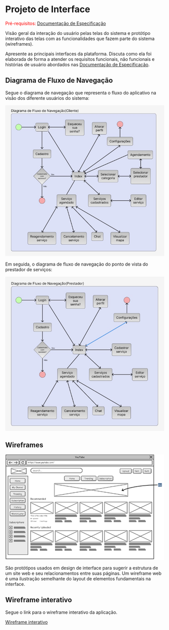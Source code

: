 
# Projeto de Interface

<span style="color:red">Pré-requisitos: <a href="2-Especificação do Projeto.md"> Documentação de Especificação</a></span>

Visão geral da interação do usuário pelas telas do sistema e protótipo interativo das telas com as funcionalidades que fazem parte do sistema (wireframes).

 Apresente as principais interfaces da plataforma. Discuta como ela foi elaborada de forma a atender os requisitos funcionais, não funcionais e histórias de usuário abordados nas <a href="2-Especificação do Projeto.md"> Documentação de Especificação</a>.

## Diagrama de Fluxo de Navegação

Segue o diagrama de navegação que representa o fluxo do aplicativo na visão dos diferente usuários do sistema:

![Diagrama de fluxo de navigação do cliente](img/diagrama_fluxo_cliente.jpg)

Em seguida, o diagrama de fluxo de navegação do ponto de vista do prestador de serviços:

![Diagrama de fluxo de navigação do cliente](img/diagrama_fluxo_prestador.jpg)

## Wireframes

![Exemplo de Wireframe](img/wireframe-example.png)

São protótipos usados em design de interface para sugerir a estrutura de um site web e seu relacionamentos entre suas páginas. Um wireframe web é uma ilustração semelhante do layout de elementos fundamentais na interface.

## Wireframe interativo

Segue o link para o wireframe interativo da aplicação.

<a href="[http://...](https://www.figma.com/proto/0tMHZYt6FESmO8yRmfbLI1/Untitled?node-id=37-1134&scaling=min-zoom&page-id=0%3A1&starting-point-node-id=37%3A1134)" target="_blank">Wireframe interativo</a>

